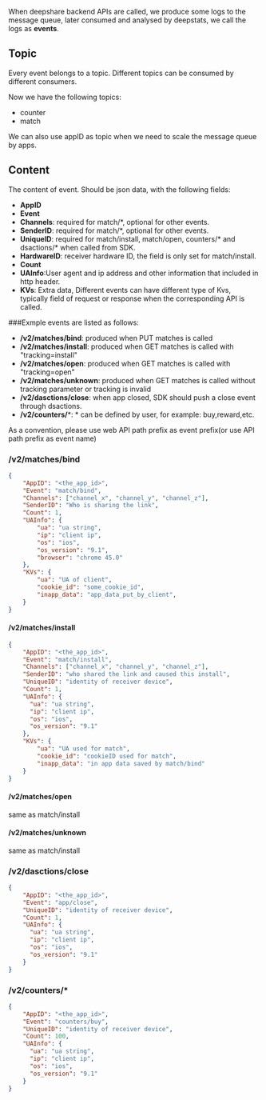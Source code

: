 When deepshare backend APIs are called, we produce some logs to the message queue, later consumed and analysed by deepstats, we call the logs as **events**.

## Topic
Every event belongs to a topic.
Different topics can be consumed by different consumers.

Now we have the following topics:

- counter
- match

We can also use appID as topic when we need to scale the message queue by apps.

## Content
The content of event. Should be json data, with the following fields:

- **AppID** 
- **Event**
- **Channels**: required for match/\*, optional for other events.
- **SenderID**: required for match/\*, optional for other events.
- **UniqueID**: required for match/install, match/open, counters/* and dsactions/* when called from SDK.
- **HardwareID**: receiver hardware ID, the field is only set for match/install.
- **Count**
- **UAInfo**:User agent and ip address and other information that included in http header. 
- **KVs**: Extra data, Different events can have different type of Kvs, typically field of request or response when the corresponding API is called.


###Exmple events are listed as follows:

- **/v2/matches/bind**: produced when PUT matches is called
- **/v2/matches/install**: produced when GET matches is called with "tracking=install"
- **/v2/matches/open**: produced when GET matches is called with "tracking=open"
- **/v2/matches/unknown**: produced when GET matches is called without tracking parameter or tracking is invalid
- **/v2/dasctions/close**: when app closed, SDK should push a close event through dsactions.
- **/v2/counters/***: * can be defined by user, for example: buy,reward,etc.

As a convention, please use web API path prefix as event prefix(or use API path prefix as event name)

### /v2/matches/bind
```json
{
    "AppID": "<the_app_id>",
    "Event": "match/bind",
    "Channels": ["channel_x", "channel_y", "channel_z"],
    "SenderID": "Who is sharing the link",
    "Count": 1,
    "UAInfo": {
        "ua": "ua string",
        "ip": "client ip",
        "os": "ios",
        "os_version": "9.1",
        "browser": "chrome 45.0"
    },
    "KVs": {
        "ua": "UA of client",
        "cookie_id": "some_cookie_id",
        "inapp_data": "app_data_put_by_client",
    }
}
```
#### /v2/matches/install
```json
{
    "AppID": "<the_app_id>",
    "Event": "match/install",
    "Channels": ["channel_x", "channel_y", "channel_z"],
    "SenderID": "who shared the link and caused this install",
    "UniqueID": "identity of receiver device",
    "Count": 1,
    "UAInfo": {
      "ua": "ua string",
      "ip": "client ip",
      "os": "ios",
      "os_version": "9.1"
    },
    "KVs": {
        "ua": "UA used for match",
        "cookie_id": "cookieID used for match",
        "inapp_data": "in app data saved by match/bind"
    }
}
```

#### /v2/matches/open
same as match/install

#### /v2/matches/unknown
same as match/install

### /v2/dasctions/close
```json
{
    "AppID": "<the_app_id>",
    "Event": "app/close",
    "UniqueID": "identity of receiver device",
    "Count": 1,
    "UAInfo": {
      "ua": "ua string",
      "ip": "client ip",
      "os": "ios",
      "os_version": "9.1"
    }
}
```

### /v2/counters/*
```json
{
    "AppID": "<the_app_id>",
    "Event": "counters/buy",
    "UniqueID": "identity of receiver device",
    "Count": 100,
    "UAInfo": {
      "ua": "ua string",
      "ip": "client ip",
      "os": "ios",
      "os_version": "9.1"
    }
}
```
